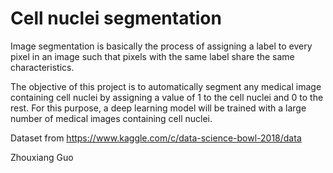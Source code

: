 # Cell nuclei segmentation
Image segmentation is basically the process of assigning a label to every pixel in an image such that pixels with the same label share the same characteristics.

The objective of this project is to automatically segment any medical image containing cell nuclei by assigning a value of 1 to the cell nuclei and 0 to the rest. For this purpose, a deep learning model will be trained with a large number of medical images containing cell nuclei.

Dataset from https://www.kaggle.com/c/data-science-bowl-2018/data

Zhouxiang Guo
